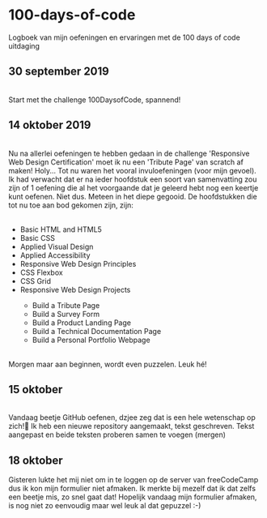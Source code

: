 # 100-days-of-code
Logboek van mijn oefeningen en ervaringen met de 100 days of code uitdaging

<h2>30 september 2019</h2><br>
Start met the challenge 100DaysofCode, spannend!

<h2>14 oktober 2019</h2><br>
Nu na allerlei oefeningen te hebben gedaan in de challenge 'Responsive Web Design Certification' moet ik nu een 'Tribute Page' van scratch af maken! Holy...
Tot nu waren het vooral invuloefeningen (voor mijn gevoel). Ik had verwacht dat er na ieder hoofdstuk een soort van samenvatting zou zijn of 1 oefening die al het voorgaande dat je geleerd hebt nog een keertje kunt oefenen. Niet dus. Meteen in het diepe gegooid. De hoofdstukken die tot nu toe aan bod gekomen zijn, zijn: <br><br>
<ul>
  <li>Basic HTML and HTML5</li>
  <li>Basic CSS</li>
  <li>Applied Visual Design</li>
  <li>Applied Accessibility</li>
  <li>Responsive Web Design Principles</li>
  <li>CSS Flexbox</li>
  <li>CSS Grid</li>
  <li>Responsive Web Design Projects</li>
  <ul><li>Build a Tribute Page</li>
  <li>Build a Survey Form</li>
  <li>Build a Product Landing Page</li>
  <li>Build a Technical Documentation Page</li>
  <li>Build a Personal Portfolio Webpage</li>
</ul>
  </ul>
 <br>
  Morgen maar aan beginnen, wordt even puzzelen. Leuk hé!
  
  <h2>15 oktober</h2><br>
  Vandaag beetje GitHub oefenen, dzjee zeg dat is een hele wetenschap op zich!🤔 Ik heb een nieuwe repository aangemaakt, tekst geschreven. Tekst aangepast en beide teksten proberen samen te voegen (mergen) 
<h2>18 oktober</h2>
Gisteren lukte het mij niet om in te loggen op de server van freeCodeCamp dus ik kon mijn formulier niet afmaken. Ik merkte bij mezelf dat ik dat zelfs een beetje mis, zo snel gaat dat!
Hopelijk vandaag mijn formulier afmaken, is nog niet zo eenvoudig maar wel leuk al dat gepuzzel :-)
